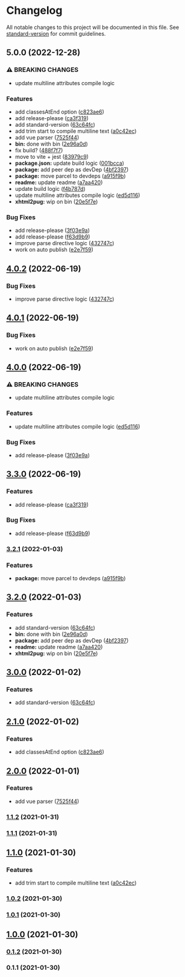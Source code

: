 # Changelog

All notable changes to this project will be documented in this file. See [standard-version](https://github.com/conventional-changelog/standard-version) for commit guidelines.

## 5.0.0 (2022-12-28)


### ⚠ BREAKING CHANGES

* update multiline attributes compile logic

### Features

* add classesAtEnd option ([c823ae6](https://github.com/djrobby/xhtml2slim/commit/c823ae65eae6aa3d456da7b9f3205aff2383c990))
* add release-please ([ca3f319](https://github.com/djrobby/xhtml2slim/commit/ca3f319350d6e583437653f33f4c14a1614606a0))
* add standard-version ([63c64fc](https://github.com/djrobby/xhtml2slim/commit/63c64fc0f757da45e0c87740ddebd17fb6bc60b7))
* add trim start to compile multiline text ([a0c42ec](https://github.com/djrobby/xhtml2slim/commit/a0c42ecfeb59713067b509e58efc6a12409c0f5d))
* add vue parser ([7525f44](https://github.com/djrobby/xhtml2slim/commit/7525f447f9c1770dd71ec9417bd7325beab0b4f3))
* **bin:** done with bin ([2e96a0d](https://github.com/djrobby/xhtml2slim/commit/2e96a0d59882f359726e6aaf873665be4100718e))
* fix build? ([488f7f7](https://github.com/djrobby/xhtml2slim/commit/488f7f71c7690eadfc9041b46449e1180f3cc80c))
* move to vite + jest ([83979c9](https://github.com/djrobby/xhtml2slim/commit/83979c9cadfba367fca5cf1326947ee9016422f7))
* **package.json:** update build logic ([001bcca](https://github.com/djrobby/xhtml2slim/commit/001bccae5990aa6e757a2439ded42ad6e95f71a5))
* **package:** add peer dep as devDep ([4bf2397](https://github.com/djrobby/xhtml2slim/commit/4bf2397771011e0b291ba2562d444f715d2493e0))
* **package:** move parcel to devdeps ([a915f9b](https://github.com/djrobby/xhtml2slim/commit/a915f9b0a205d18143a70750b32fa629950554b1))
* **readme:** update readme ([a7aa420](https://github.com/djrobby/xhtml2slim/commit/a7aa4202584d547b8f6e1f843ccfac62b9f6bf9f))
* update build logic ([f4b787d](https://github.com/djrobby/xhtml2slim/commit/f4b787dc15bcb0069838eee317e467fdfda2cafe))
* update multiline attributes compile logic ([ed5d116](https://github.com/djrobby/xhtml2slim/commit/ed5d116181725b8875cea0f686a3a3de2d3ea6f2))
* **xhtml2pug:** wip on bin ([20e5f7e](https://github.com/djrobby/xhtml2slim/commit/20e5f7e6cba5ac3b572350f983e199b33c5d6202))


### Bug Fixes

* add release-please ([3f03e9a](https://github.com/djrobby/xhtml2slim/commit/3f03e9a04012f8bc58ea1cd0e50c312b1534133a))
* add release-please ([f63d9b9](https://github.com/djrobby/xhtml2slim/commit/f63d9b979fd3e20662bd2b561d4b0187c5c616dc))
* improve parse directive logic ([432747c](https://github.com/djrobby/xhtml2slim/commit/432747c04b672f9d63693b6b1fa460541f83e7d0))
* work on auto publish ([e2e7f59](https://github.com/djrobby/xhtml2slim/commit/e2e7f5962c4ba66c2c972a7ee4908f0a53f3598c))

## [4.0.2](https://github.com/dimensi/xhtml2pug/compare/v4.0.1...v4.0.2) (2022-06-19)


### Bug Fixes

* improve parse directive logic ([432747c](https://github.com/dimensi/xhtml2pug/commit/432747c04b672f9d63693b6b1fa460541f83e7d0))

## [4.0.1](https://github.com/dimensi/xhtml2pug/compare/v4.0.0...v4.0.1) (2022-06-19)


### Bug Fixes

* work on auto publish ([e2e7f59](https://github.com/dimensi/xhtml2pug/commit/e2e7f5962c4ba66c2c972a7ee4908f0a53f3598c))

## [4.0.0](https://github.com/dimensi/xhtml2pug/compare/v3.3.0...v4.0.0) (2022-06-19)


### ⚠ BREAKING CHANGES

* update multiline attributes compile logic

### Features

* update multiline attributes compile logic ([ed5d116](https://github.com/dimensi/xhtml2pug/commit/ed5d116181725b8875cea0f686a3a3de2d3ea6f2))


### Bug Fixes

* add release-please ([3f03e9a](https://github.com/dimensi/xhtml2pug/commit/3f03e9a04012f8bc58ea1cd0e50c312b1534133a))

## [3.3.0](https://github.com/dimensi/xhtml2pug/compare/v3.2.1...v3.3.0) (2022-06-19)


### Features

* add release-please ([ca3f319](https://github.com/dimensi/xhtml2pug/commit/ca3f319350d6e583437653f33f4c14a1614606a0))


### Bug Fixes

* add release-please ([f63d9b9](https://github.com/dimensi/xhtml2pug/commit/f63d9b979fd3e20662bd2b561d4b0187c5c616dc))

### [3.2.1](https://github.com/dimensi/xhtml2pug/compare/v3.2.0...v3.2.1) (2022-01-03)


### Features

* **package:** move parcel to devdeps ([a915f9b](https://github.com/dimensi/xhtml2pug/commit/a915f9b0a205d18143a70750b32fa629950554b1))

## [3.2.0](https://github.com/dimensi/xhtml2pug/compare/v3.0.0...v3.2.0) (2022-01-03)


### Features

* add standard-version ([63c64fc](https://github.com/dimensi/xhtml2pug/commit/63c64fc0f757da45e0c87740ddebd17fb6bc60b7))
* **bin:** done with bin ([2e96a0d](https://github.com/dimensi/xhtml2pug/commit/2e96a0d59882f359726e6aaf873665be4100718e))
* **package:** add peer dep as devDep ([4bf2397](https://github.com/dimensi/xhtml2pug/commit/4bf2397771011e0b291ba2562d444f715d2493e0))
* **readme:** update readme ([a7aa420](https://github.com/dimensi/xhtml2pug/commit/a7aa4202584d547b8f6e1f843ccfac62b9f6bf9f))
* **xhtml2pug:** wip on bin ([20e5f7e](https://github.com/dimensi/xhtml2pug/commit/20e5f7e6cba5ac3b572350f983e199b33c5d6202))

## [3.0.0](https://github.com/dimensi/xhtml2pug/compare/v2.1.0...v3.0.0) (2022-01-02)

### Features

- add standard-version ([63c64fc](https://github.com/dimensi/xhtml2pug/commit/63c64fc0f757da45e0c87740ddebd17fb6bc60b7))

## [2.1.0](https://github.com/dimensi/xhtml2pug/compare/v2.0.0...v2.1.0) (2022-01-02)

### Features

- add classesAtEnd option ([c823ae6](https://github.com/dimensi/xhtml2pug/commit/c823ae65eae6aa3d456da7b9f3205aff2383c990))

## [2.0.0](https://github.com/dimensi/xhtml2pug/compare/v1.1.2...v2.0.0) (2022-01-01)

### Features

- add vue parser ([7525f44](https://github.com/dimensi/xhtml2pug/commit/7525f447f9c1770dd71ec9417bd7325beab0b4f3))

### [1.1.2](https://github.com/dimensi/xhtml2pug/compare/v1.1.1...v1.1.2) (2021-01-31)

### [1.1.1](https://github.com/dimensi/xhtml2pug/compare/v1.1.0...v1.1.1) (2021-01-31)

## [1.1.0](https://github.com/dimensi/xhtml2pug/compare/v1.0.2...v1.1.0) (2021-01-30)

### Features

- add trim start to compile multiline text ([a0c42ec](https://github.com/dimensi/xhtml2pug/commit/a0c42ecfeb59713067b509e58efc6a12409c0f5d))

### [1.0.2](https://github.com/dimensi/xhtml2pug/compare/v1.0.1...v1.0.2) (2021-01-30)

### [1.0.1](https://github.com/dimensi/xhtml2pug/compare/v1.0.0...v1.0.1) (2021-01-30)

## [1.0.0](https://github.com/YOUR_GITHUB_USER_NAME/xhtml2pug/compare/v0.1.2...v1.0.0) (2021-01-30)

### [0.1.2](https://github.com/YOUR_GITHUB_USER_NAME/xhtml2pug/compare/v0.1.1...v0.1.2) (2021-01-30)

### 0.1.1 (2021-01-30)
